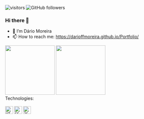 ![visitors](https://visitor-badge.glitch.me/badge?page_id=darioffmoreira.visitor-badge)
![GitHub followers](https://img.shields.io/github/followers/darioffmoreira?style=social)

### Hi there 👋

- 🔭 I’m Dário Moreira
- 📫 How to reach me: https://darioffmoreira.github.io/Portfolio/

<!-- <div style:"display: flex; flex-direction: row">
  <img src="https://img.shields.io/badge/HTML-red" />  
  <img src="https://img.shields.io/badge/CSS-blue" />  
  <img src="https://img.shields.io/badge/JS-yellow" />
  <img src="https://img.shields.io/badge/GIT-orange" />  
</div> -->

<div style:"display: flex; flex-direction: row">
  <img height="160em" src="https://github-readme-stats.vercel.app/api?username=darioffmoreira&show_icons=true&theme=dracula&include_all_commits=true&count_private=true"/>
  <img height="160em" src="https://github-readme-stats.vercel.app/api/top-langs/?username=darioffmoreira&layout=compact&langs_count=16&theme=dracula&count_private=true"/>
</div

### Technologies:
<div style="display: inline_block"><br>
  <code><img height="25" src="https://cdn.jsdelivr.net/gh/devicons/devicon/icons/html5/html5-original.svg" alt="HTML"></code>
  <code><img height="25" src="https://cdn.jsdelivr.net/gh/devicons/devicon/icons/css3/css3-original.svg" alt="CSS"></code>
  <code><img height="25" src="https://cdn.jsdelivr.net/gh/devicons/devicon/icons/javascript/javascript-original.svg" alt="JS"></code>
  <!-- <code><img height="25" src="https://cdn.jsdelivr.net/gh/devicons/devicon/icons/typescript/typescript-original.svg" alt="TS"></code> -->
</div>
